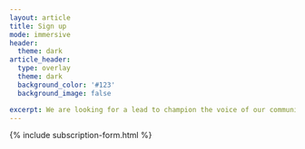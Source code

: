 ```yaml
---
layout: article
title: Sign up
mode: immersive
header:
  theme: dark
article_header:
  type: overlay
  theme: dark
  background_color: '#123'
  background_image: false

excerpt: We are looking for a lead to champion the voice of our community. The person will be responsible for keeping in-touch with the community to develop a better understanding of its needs, collect and integrate feedback at different stages of the product development process.
---
```


{% include subscription-form.html %}
